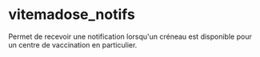 # vitemadose_notifs
Permet de recevoir une notification lorsqu'un créneau est disponible pour un centre de vaccination en particulier. 
